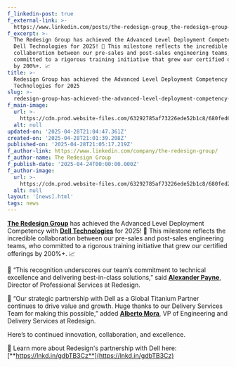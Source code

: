 ```yaml
---
f_linkedin-post: true
f_external-link: >-
  https://www.linkedin.com/posts/the-redesign-group_the-redesign-group-has-achieved-the-advanced-activity-7321155993319460865-HzNL?utm_source=share&utm_medium=member_desktop&rcm=ACoAAD4ieKIBiib56Jr4tDD88ezyGB6kI-4_DfA
f_excerpt: >-
  The Redesign Group has achieved the Advanced Level Deployment Competency with
  Dell Technologies for 2025! 🎉 This milestone reflects the incredible
  collaboration between our pre-sales and post-sales engineering teams, who
  committed to a rigorous training initiative that grew our certified offerings
  by 200%+. 📈
title: >-
  Redesign Group has achieved the Advanced Level Deployment Competency with Dell
  Technologies for 2025
slug: >-
  redesign-group-has-achieved-the-advanced-level-deployment-competency-with-dell-technologies-for-2025
f_main-image:
  url: >-
    https://cdn.prod.website-files.com/63292785af73226ede52b1c8/680fed6b246ba02bd5e1f36f_Dell%20Services%20Competency.avif
  alt: null
updated-on: '2025-04-28T21:04:47.361Z'
created-on: '2025-04-28T21:01:39.208Z'
published-on: '2025-04-28T21:05:17.219Z'
f_author-link: https://www.linkedin.com/company/the-redesign-group/
f_author-name: The Redesign Group
f_publish-date: '2025-04-24T00:00:00.000Z'
f_author-image:
  url: >-
    https://cdn.prod.website-files.com/63292785af73226ede52b1c8/680fed216fed7adb9ec03d09_re-logo.avif
  alt: null
layout: '[news].html'
tags: news
---
```


[**The Redesign Group**](https://www.linkedin.com/company/the-redesign-group/) has achieved the Advanced Level Deployment Competency with [**Dell Technologies**](https://www.linkedin.com/company/delltechnologies/) for 2025! 🎉 This milestone reflects the incredible collaboration between our pre-sales and post-sales engineering teams, who committed to a rigorous training initiative that grew our certified offerings by 200%+. 📈

💬 “This recognition underscores our team’s commitment to technical excellence and delivering best-in-class solutions,” said [**Alexander Payne**](https://www.linkedin.com/in/alexander-payne-2a067252/), Director of Professional Services at Redesign.

💬 “Our strategic partnership with Dell as a Global Titanium Partner continues to drive value and growth. Huge thanks to our Delivery Services Team for making this possible,” added [**Alberto Mora**](https://www.linkedin.com/in/amorainit/), VP of Engineering and Delivery Services at Redesign.

Here’s to continued innovation, collaboration, and excellence.

🚀 Learn more about Redesign's partnership with Dell here: [**https://lnkd.in/gdbTB3Cz**](https://lnkd.in/gdbTB3Cz)
